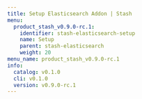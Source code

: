 ```yaml
---
title: Setup Elasticsearch Addon | Stash
menu:
  product_stash_v0.9.0-rc.1:
    identifier: stash-elasticsearch-setup
    name: Setup
    parent: stash-elasticsearch
    weight: 20
menu_name: product_stash_v0.9.0-rc.1
info:
  catalog: v0.1.0
  cli: v0.1.0
  version: v0.9.0-rc.1
---
```


